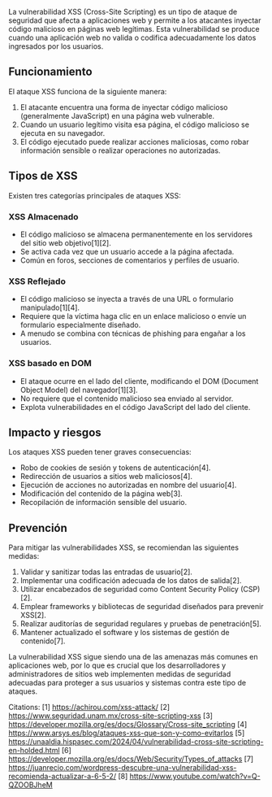 La vulnerabilidad XSS (Cross-Site Scripting) es un tipo de ataque de seguridad que afecta a aplicaciones web y permite a los atacantes inyectar código malicioso en páginas web legítimas. Esta vulnerabilidad se produce cuando una aplicación web no valida o codifica adecuadamente los datos ingresados por los usuarios.

## Funcionamiento

El ataque XSS funciona de la siguiente manera:

1. El atacante encuentra una forma de inyectar código malicioso (generalmente JavaScript) en una página web vulnerable.
2. Cuando un usuario legítimo visita esa página, el código malicioso se ejecuta en su navegador.
3. El código ejecutado puede realizar acciones maliciosas, como robar información sensible o realizar operaciones no autorizadas.

## Tipos de XSS

Existen tres categorías principales de ataques XSS:

### XSS Almacenado

- El código malicioso se almacena permanentemente en los servidores del sitio web objetivo[1][2].
- Se activa cada vez que un usuario accede a la página afectada.
- Común en foros, secciones de comentarios y perfiles de usuario.

### XSS Reflejado

- El código malicioso se inyecta a través de una URL o formulario manipulado[1][4].
- Requiere que la víctima haga clic en un enlace malicioso o envíe un formulario especialmente diseñado.
- A menudo se combina con técnicas de phishing para engañar a los usuarios.

### XSS basado en DOM

- El ataque ocurre en el lado del cliente, modificando el DOM (Document Object Model) del navegador[1][3].
- No requiere que el contenido malicioso sea enviado al servidor.
- Explota vulnerabilidades en el código JavaScript del lado del cliente.

## Impacto y riesgos

Los ataques XSS pueden tener graves consecuencias:

- Robo de cookies de sesión y tokens de autenticación[4].
- Redirección de usuarios a sitios web maliciosos[4].
- Ejecución de acciones no autorizadas en nombre del usuario[4].
- Modificación del contenido de la página web[3].
- Recopilación de información sensible del usuario.

## Prevención

Para mitigar las vulnerabilidades XSS, se recomiendan las siguientes medidas:

1. Validar y sanitizar todas las entradas de usuario[2].
2. Implementar una codificación adecuada de los datos de salida[2].
3. Utilizar encabezados de seguridad como Content Security Policy (CSP)[2].
4. Emplear frameworks y bibliotecas de seguridad diseñados para prevenir XSS[2].
5. Realizar auditorías de seguridad regulares y pruebas de penetración[5].
6. Mantener actualizado el software y los sistemas de gestión de contenido[7].

La vulnerabilidad XSS sigue siendo una de las amenazas más comunes en aplicaciones web, por lo que es crucial que los desarrolladores y administradores de sitios web implementen medidas de seguridad adecuadas para proteger a sus usuarios y sistemas contra este tipo de ataques.

Citations:
[1] https://achirou.com/xss-attack/
[2] https://www.seguridad.unam.mx/cross-site-scripting-xss
[3] https://developer.mozilla.org/es/docs/Glossary/Cross-site_scripting
[4] https://www.arsys.es/blog/ataques-xss-que-son-y-como-evitarlos
[5] https://unaaldia.hispasec.com/2024/04/vulnerabilidad-cross-site-scripting-en-holded.html
[6] https://developer.mozilla.org/es/docs/Web/Security/Types_of_attacks
[7] https://juanrecio.com/wordpress-descubre-una-vulnerabilidad-xss-recomienda-actualizar-a-6-5-2/
[8] https://www.youtube.com/watch?v=Q-QZOOBJheM
